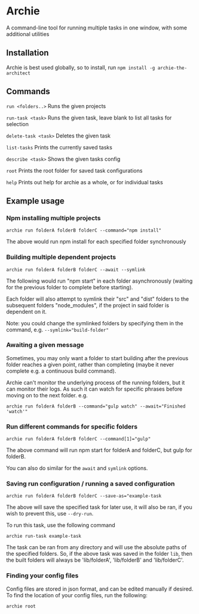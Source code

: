 # Archie

A command-line tool for running multiple tasks in one window, with some additional utilities

## Installation

Archie is best used globally, so to install, run `npm install -g archie-the-architect`

## Commands

  `run <folders..>`    Runs the given projects

  `run-task <task>`    Runs the given task, leave blank to list all tasks for selection

  `delete-task <task>` Deletes the given task

  `list-tasks`         Prints the currently saved tasks

  `describe <task>`    Shows the given tasks config

  `root`               Prints the root folder for saved task configurations

  `help`               Prints out help for archie as a whole, or for individual tasks

## Example usage

### Npm installing multiple projects

`archie run folderA folderB folderC --command="npm install"`

The above would run npm install for each specified folder synchronously

### Building multiple dependent projects

`archie run folderA folderB folderC --await --symlink`

The following would run "npm start" in each folder asynchronously (waiting for the previous folder to complete before starting).

Each folder will also attempt to symlink their "src" and "dist" folders to the subsequent folders "node_modules", if the project in said folder is dependent on it.

Note: you could change the symlinked folders by specifying them in the command, e.g. `--symlink="build-folder"`

### Awaiting a given message

Sometimes, you may only want a folder to start building after the previous folder reaches a given point, rather than completing (maybe it never complete e.g. a continuous build command).

Archie can't monitor the underlying process of the running folders, but it can monitor their logs. As such it can watch for specific phrases before moving on to the next folder. e.g.

`archie run folderA folderB --command="gulp watch" --await="Finished 'watch'"`

### Run different commands for specific folders

`archie run folderA folderB folderC --command[1]="gulp"`

The above command will run npm start for folderA and folderC, but gulp for folderB.

You can also do similar for the `await` and `symlink` options.

### Saving run configuration / running a saved configuration

`archie run folderA folderB folderC --save-as="example-task`

The above will save the specified task for later use, it will also be ran, if you wish to prevent this, use `--dry-run`.

To run this task, use the following command

`archie run-task example-task`

The task can be ran from any directory and will use the absolute paths of the specified folders. So, if the above task was saved in the folder `lib`, 
then the built folders will always be 'lib/folderA', 'lib/folderB' and 'lib/folderC'.

### Finding your config files

Config files are stored in json format, and can be edited manually if desired. To find the location of your config files, run the following:

`archie root`